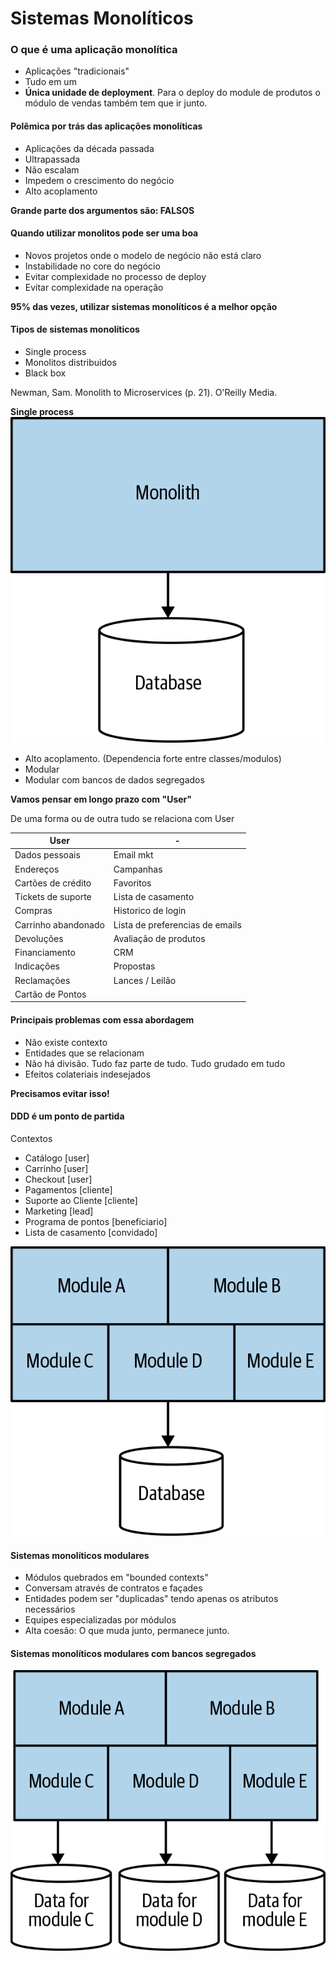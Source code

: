 # Sistemas Monolíticos

### O que é uma aplicação monolítica
- Aplicações "tradicionais"
- Tudo em um
- **Única unidade de deployment**. Para o deploy do module de produtos o módulo de vendas também tem que ir junto.
  
#### Polêmica por trás das aplicações monolíticas
- Aplicações da década passada
- Ultrapassada
- Não escalam
- Impedem o crescimento do negócio
- Alto acoplamento

**Grande parte dos argumentos são: FALSOS**

#### Quando utilizar monolitos pode ser uma boa
- Novos projetos onde o modelo de negócio não está claro
- Instabilidade no core do negócio
- Evitar complexidade no processo de deploy
- Evitar complexidade na operação

**95% das vezes, utilizar sistemas monolíticos é a melhor opção**

#### Tipos de sistemas monolíticos
- Single process
- Monolitos distribuidos
- Black box

Newman, Sam. Monolith to Microservices (p. 21). O'Reilly Media.

**Single process**
![](./.github/single_process.png)

- Alto acoplamento. (Dependencia forte entre classes/modulos)
- Modular
- Modular com bancos de dados segregados

**Vamos pensar em longo prazo com "User"**

De uma forma ou de outra tudo se relaciona com User

User| - 
---|---
Dados pessoais | Email mkt
Endereços| Campanhas
Cartões de crédito| Favoritos
Tickets de suporte| Lista de casamento
Compras| Historico de login
Carrinho abandonado| Lista de preferencias de emails
Devoluções| Avaliação de produtos
Financiamento| CRM
Indicações| Propostas
Reclamações| Lances / Leilão
Cartão de Pontos |

#### Principais problemas com essa abordagem

- Não existe contexto
- Entidades que se relacionam
- Não há divisão. Tudo faz parte de tudo. Tudo grudado em tudo
- Efeitos colateriais indesejados

**Precisamos evitar isso!**

#### DDD é um ponto de partida

Contextos
- Catálogo [user]
- Carrinho [user]
- Checkout [user]
- Pagamentos [cliente]
- Suporte ao Cliente [cliente]
- Marketing [lead]
- Programa de pontos [beneficiario]
- Lista de casamento [convidado]

![](.github/modules_monolith.png)

#### Sistemas monolíticos modulares
- Módulos quebrados em "bounded contexts"
- Conversam através de contratos e façades
- Entidades podem ser "duplicadas" tendo apenas os atributos necessários
- Equipes especializadas por módulos
- Alta coesão: O que muda junto, permanece junto.

#### Sistemas monolíticos modulares com bancos segregados
![](.github/modules_monolith_database_segregation.png)